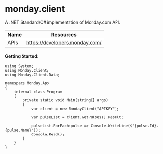 ﻿# monday.client
A .NET Standard/C# implementation of Monday.com API.

| Name | Resources |
| ------ | ------ |
| APIs | https://developers.monday.com/ |

#### Getting Started:
```
using System;
using Monday.Client;
using Monday.Client.Data;

namespace Monday.App
{
    internal class Program
    {
        private static void Main(string[] args)
        {
            var client = new MondayClient("APIKEY");

            var pulseList = client.GetPulses().Result;

            pulseList.ForEach(pulse => Console.WriteLine($"{pulse.Id}. {pulse.Name}"));
            Console.Read();
        }
    }
}
```
